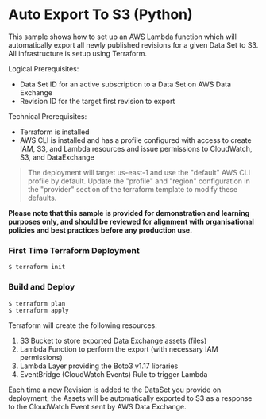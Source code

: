 # Auto Export To S3 (Python)

This sample shows how to set up an AWS Lambda function which will automatically export all newly published revisions for a given Data Set to S3. All infrastructure is setup using Terraform.

Logical Prerequisites:
* Data Set ID for an active subscription to a Data Set on AWS Data Exchange
* Revision ID for the target first revision to export

Technical Prerequisites:
* Terraform is installed
* AWS CLI is installed and has a profile configured with access to create IAM, S3, and Lambda resources and issue permissions to CloudWatch, S3, and DataExchange

> The deployment will target us-east-1 and use the "default" AWS CLI profile by default.  Update the "profile" and "region" configuration in the "provider"
section of the terraform template to modify these defaults.

**Please note that this sample is provided for demonstration and learning purposes only, and should be reviewed for alignment with organisational policies and best practices before any production use.**


### First Time Terraform Deployment

```
$ terraform init
```

### Build and Deploy
```
$ terraform plan
$ terraform apply
```

Terraform will create the following resources:

1. S3 Bucket to store exported Data Exchange assets (files)
1. Lambda Function to perform the export (with necessary IAM permissions)
1. Lambda Layer providing the Boto3 v1.17 libraries
1. EventBridge (CloudWatch Events) Rule to trigger Lambda

Each time a new Revision is added to the DataSet you provide on deployment, the Assets will be automatically exported to S3 as a response to the CloudWatch Event sent by AWS Data Exchange.